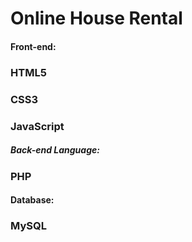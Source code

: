 # Online House Rental
#### Front-end:
### HTML5 </br>
### CSS3 </br>
### JavaScript </br>
##### Back-end Language:
### PHP </br>
#### Database:
### MySQL </br></br>

